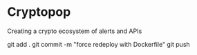 # Cryptopop
Creating a crypto ecosystem of alerts and APIs

git add .
git commit -m "force redeploy with Dockerfile"
git push

